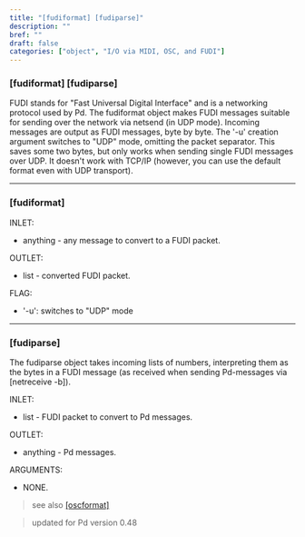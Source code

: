 ```yaml
---
title: "[fudiformat] [fudiparse]"
description: ""
bref: ""
draft: false
categories: ["object", "I/O via MIDI, OSC, and FUDI"]
---
```


### [fudiformat] [fudiparse]

FUDI stands for "Fast Universal Digital Interface" and is a networking protocol used by Pd. The fudiformat object makes FUDI messages suitable for sending over the network via netsend (in UDP mode). Incoming messages are output as FUDI messages, byte by byte. The '-u' creation argument switches to "UDP" mode, omitting the packet separator. This saves some two bytes, but only works when sending single FUDI messages over UDP. It doesn't work with TCP/IP (however, you can use the default format even with UDP transport).

---------------------


### [fudiformat]

INLET:

- anything - any message to convert to a FUDI packet.

OUTLET:

- list - converted FUDI packet.

FLAG:

- '-u': switches to "UDP" mode

---------------------

### [fudiparse]

The fudiparse object takes incoming lists of numbers, interpreting them as the bytes in a FUDI message (as received when sending Pd-messages via [netreceive -b]).

INLET:

- list - FUDI packet to convert to Pd messages.

OUTLET:

- anything - Pd messages.

ARGUMENTS:

- NONE.
 
 
> see also [[oscformat]](../osc-format-parse) 

> updated for Pd version 0.48